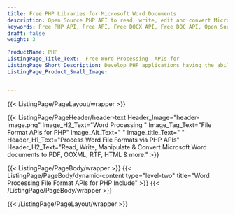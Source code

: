 ```yaml
---
title: Free PHP Libraries for Microsoft Word Documents
description: Open Source PHP API to read, write, edit and convert Microsoft Word file formats.
keywords: Free PHP API, Free API, Free DOCX API, Free DOC API, Open Source PHP API, Open Source DOCX API, Open Source DOC API, Convert DOCX Free, Create Docx using PHP, Convert DOCX using PHP 
draft: false
weight: 3

ProductName: PHP
ListingPage_Title_Text:  Free Word Processing  APIs for
ListingPage_Short_Description: Develop PHP applications having the ability to create, edit and convert Microsoft Word documents using open source libraries.
ListingPage_Product_Small_Image: 


---
```


{{< ListingPage/PageLayout/wrapper >}}

{{< ListingPage/PageHeader/header-text
Header_Image="header-image.png"
Image_H2_Text="Word Processing "
Image_Tag_Text="File Format APIs for PHP"
Image_Alt_Text=" "
Image_title_Text=" "
Header_H1_Text="Process Word File Formats via PHP APIs"
Header_H2_Text="Read, Write, Manipulate & Convert Microsoft Word documents to PDF, OOXML, RTF, HTML & more." >}}

{{< ListingPage/PageBody/wrapper >}}
{{< ListingPage/PageBody/dynamic-content type="level-two" title="Word Processing File Format APIs for PHP Include" >}}
{{< /ListingPage/PageBody/wrapper >}}

{{< /ListingPage/PageLayout/wrapper >}}